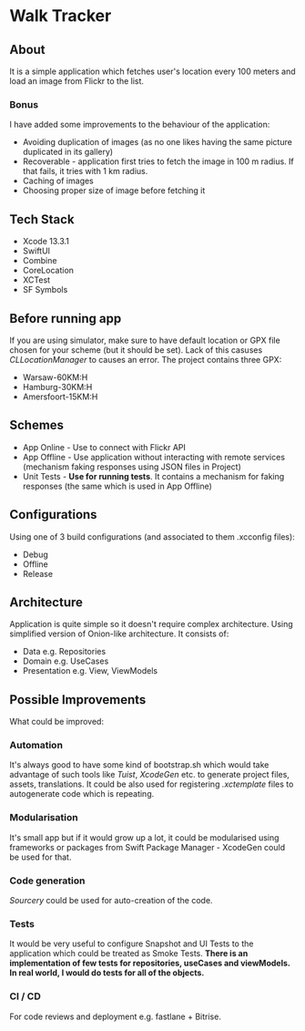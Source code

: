 # Walk Tracker

## About
It is a simple application which fetches user's location every 100 meters and load an image from Flickr to the list.

### Bonus

I have added some improvements to the behaviour of the application:
- Avoiding duplication of images (as no one likes having the same picture duplicated in its gallery)
- Recoverable - application first tries to fetch the image in 100 m radius. If that fails, it tries with 1 km radius.
- Caching of images
- Choosing proper size of image before fetching it

## Tech Stack
- Xcode 13.3.1
- SwiftUI
- Combine
- CoreLocation
- XCTest
- SF Symbols

## Before running app

If you are using simulator, make sure to have default location or GPX file chosen for your scheme (but it should be set). Lack of this casuses *CLLocationManager* to causes an error. The project contains three GPX:
- Warsaw-60KM:H
- Hamburg-30KM:H
- Amersfoort-15KM:H

## Schemes
- App Online - Use to connect with Flickr API
- App Offline - Use application without interacting with remote services (mechanism faking responses using JSON files in Project)
- Unit Tests - **Use for running tests**. It contains a mechanism for faking responses (the same which is used in App Offline)

## Configurations

Using one of 3 build configurations (and associated to them .xcconfig files):

- Debug
- Offline
- Release

## Architecture

Application is quite simple so it doesn't require complex architecture. Using simplified version of Onion-like architecture. It consists of:

- Data e.g. Repositories
- Domain e.g. UseCases
- Presentation e.g. View, ViewModels

## Possible Improvements

What could be improved:

### Automation

It's always good to have some kind of bootstrap.sh which would take advantage of such tools like *Tuist*, *XcodeGen* etc. to generate project files, assets, translations. It could be also used for registering *.xctemplate* files to autogenerate code which is repeating.

### Modularisation

It's small app but if it would grow up a lot, it could be modularised using frameworks or packages from Swift Package Manager - XcodeGen could be used for that.

### Code generation

*Sourcery* could be used for auto-creation of the code.

### Tests

It would be very useful to configure Snapshot and UI Tests to the application which could be treated as Smoke Tests.
 **There is an implementation of few tests for repositories, useCases and viewModels. In real world, I would do tests for all of the objects.**

### CI / CD

For code reviews and deployment e.g. fastlane + Bitrise.
